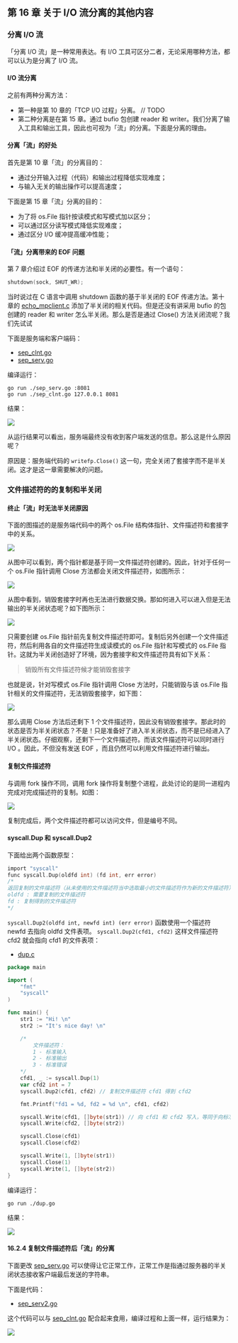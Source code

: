 ## 第 16 章 关于 I/O 流分离的其他内容

### 分离 I/O 流

「分离 I/O 流」是一种常用表达。有 I/O 工具可区分二者，无论采用哪种方法，都可以认为是分离了 I/O 流。

#### I/O 流分离

之前有两种分离方法：

- 第一种是第 10 章的「TCP I/O 过程」分离。 // TODO
- 第二种分离是在第 15 章。通过 bufio 包创建 reader 和 writer。我们分离了输入工具和输出工具，因此也可视为「流」的分离。下面是分离的理由。

#### 分离「流」的好处

首先是第 10 章「流」的分离目的：

- 通过分开输入过程（代码）和输出过程降低实现难度；
- 与输入无关的输出操作可以提高速度；

下面是第 15 章「流」分离的目的：

- 为了将 os.File 指针按读模式和写模式加以区分；
- 可以通过区分读写模式降低实现难度；
- 通过区分 I/O 缓冲提高缓冲性能；

#### 「流」分离带来的 EOF 问题

第 7 章介绍过 EOF 的传递方法和半关闭的必要性。有一个语句：

```c
shutdown(sock, SHUT_WR);
```

当时说过在 C 语言中调用 shutdown 函数的基于半关闭的 EOF 传递方法。第十章的 [echo_mpclient.c](../../ch10/c/echo_mpclient.c) 添加了半关闭的相关代码。但是还没有讲采用 bufio 的包创建的 reader 和 writer 怎么半关闭。那么是否是通过 Close() 方法关闭流呢？我们先试试

下面是服务端和客户端码：

- [sep_clnt.go](./sep_clnt.go)
- [sep_serv.go](./sep_serv.go)

编译运行：

```shell
go run ./sep_serv.go :8081
go run ./sep_clnt.go 127.0.0.1 8081
```

结果：

![](./06.png)

从运行结果可以看出，服务端最终没有收到客户端发送的信息。那么这是什么原因呢？

原因是：服务端代码的 `writefp.Close()` 这一句，完全关闭了套接字而不是半关闭。这才是这一章需要解决的问题。

### 文件描述符的的复制和半关闭

#### 终止「流」时无法半关闭原因

下面的图描述的是服务端代码中的两个 os.File 结构体指针、文件描述符和套接字中的关系。

![](./01.png)

从图中可以看到，两个指针都是基于同一文件描述符创建的。因此，针对于任何一个 os.File 指针调用 Close 方法都会关闭文件描述符，如图所示：

![](./02.png)

从图中看到，销毁套接字时再也无法进行数据交换。那如何进入可以进入但是无法输出的半关闭状态呢？如下图所示：

![](./03.png)

只需要创建 os.File 指针前先复制文件描述符即可。复制后另外创建一个文件描述符，然后利用各自的文件描述符生成读模式的 os.File 指针和写模式的 os.File 指针。这就为半关闭创造好了环境，因为套接字和文件描述符具有如下关系：

> 销毁所有文件描述符候才能销毁套接字

也就是说，针对写模式 os.File 指针调用 Close 方法时，只能销毁与该 os.File 指针相关的文件描述符，无法销毁套接字，如下图：

![](./04.png)

那么调用 Close 方法后还剩下 1 个文件描述符，因此没有销毁套接字。那此时的状态是否为半关闭状态？不是！只是准备好了进入半关闭状态，而不是已经进入了半关闭状态。仔细观察，还剩下一个文件描述符。而该文件描述符可以同时进行 I/O 。因此，不但没有发送 EOF ，而且仍然可以利用文件描述符进行输出。

#### 复制文件描述符

与调用 fork 操作不同，调用 fork 操作将复制整个进程，此处讨论的是同一进程内完成对完成描述符的复制。如图：

![](./05.png)

复制完成后，两个文件描述符都可以访问文件，但是编号不同。

#### syscall.Dup 和 syscall.Dup2

下面给出两个函数原型：

```c
import "syscall"
func syscall.Dup(oldfd int) (fd int, err error)
/*
返回复制的文件描述符（从未使用的文件描述符当中选取最小的文件描述符作为新的文件描述符）和可能出现的错误
oldfd : 需要复制的文件描述符
fd : 复制得到的文件描述符
*/
```

`syscall.Dup2(oldfd int, newfd int) (err error)` 函数使用一个描述符 newfd 去指向 oldfd 文件表项。 `syscall.Dup2(cfd1, cfd2)` 这样文件描述符 cfd2 就会指向 cfd1 的文件表项：

- [dup.c](./dup.c)

```go
package main

import (
	"fmt"
	"syscall"
)

func main() {
	str1 := "Hi! \n"
	str2 := "It's nice day! \n"

	/*
		文件描述符：
		1 - 标准输入
		2 - 标准输出
		3 - 标准错误
	*/
	cfd1, _ := syscall.Dup(1)
	var cfd2 int = 7
	syscall.Dup2(cfd1, cfd2) // 复制文件描述符 cfd1 得到 cfd2

	fmt.Printf("fd1 = %d, fd2 = %d \n", cfd1, cfd2)

	syscall.Write(cfd1, []byte(str1)) // 向 cfd1 和 cfd2 写入，等同于向标准输出写入
	syscall.Write(cfd2, []byte(str2))

	syscall.Close(cfd1)
	syscall.Close(cfd2)

	syscall.Write(1, []byte(str1))
	syscall.Close(1)
	syscall.Write(1, []byte(str2))
}
```

编译运行：

```
go run ./dup.go
```

结果：

![](./07.png)

#### 16.2.4 复制文件描述符后「流」的分离

下面更改 [sep_serv.go](./sep_serv.go) 可以使得让它正常工作，正常工作是指通过服务器的半关闭状态接收客户端最后发送的字符串。

下面是代码：

- [sep_serv2.go](./sep_serv2.go)

这个代码可以与 [sep_clnt.go](./sep_clnt.go) 配合起来食用，编译过程和上面一样，运行结果为：

![](./08.png)